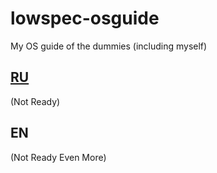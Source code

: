 # lowspec-osguide
My OS guide of the dummies (including myself)

## [RU](https://github.com/den0620/lowspec-osguide/blob/main/guide-ru.md)

(Not Ready)

## EN

(Not Ready Even More)

